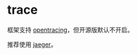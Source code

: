 # trace

框架支持 [opentracing](https://opentracing.io/)，但开源版默认不开启。

推荐使用 [jaeger](https://github.com/jaegertracing/jaeger-client-go)。
